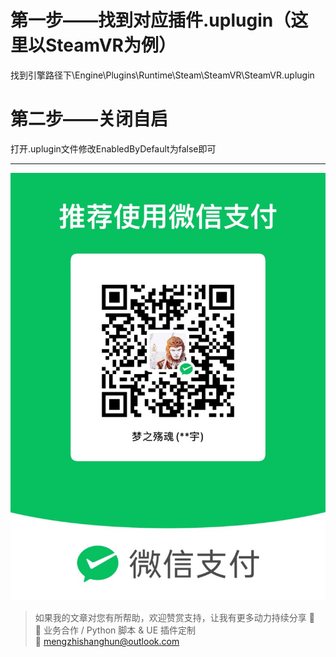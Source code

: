# 第一步——找到对应插件.uplugin（这里以SteamVR为例）

找到引擎路径下\Engine\Plugins\Runtime\Steam\SteamVR\SteamVR.uplugin

# 第二步——关闭自启

打开.uplugin文件修改EnabledByDefault为false即可

---

![微信支付](https://raw.githubusercontent.com/mengzhishanghun/mengzhishanghun/main/PayCodes/WeChatPay.jpg)

> 如果我的文章对您有所帮助，欢迎赞赏支持，让我有更多动力持续分享 🙏  
> 💼 业务合作 / Python 脚本 & UE 插件定制  
> 📧 [mengzhishanghun@outlook.com](mengzhishanghun@outlook.com)